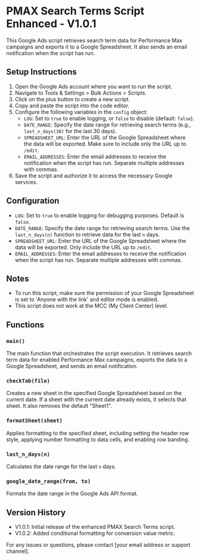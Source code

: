 # PMAX Search Terms Script Enhanced - V1.0.1

This Google Ads script retrieves search term data for Performance Max campaigns and exports it to a Google Spreadsheet. It also sends an email notification when the script has run.

## Setup Instructions

1. Open the Google Ads account where you want to run the script.
2. Navigate to Tools & Settings > Bulk Actions > Scripts.
3. Click on the plus button to create a new script.
4. Copy and paste the script into the code editor.
5. Configure the following variables in the `config` object:
   - `LOG`: Set to `true` to enable logging, or `false` to disable (default: `false`).
   - `DATE_RANGE`: Specify the date range for retrieving search terms (e.g., `last_n_days(30)` for the last 30 days).
   - `SPREADSHEET_URL`: Enter the URL of the Google Spreadsheet where the data will be exported. Make sure to include only the URL up to `/edit`.
   - `EMAIL_ADDRESSES`: Enter the email addresses to receive the notification when the script has run. Separate multiple addresses with commas.
6. Save the script and authorize it to access the necessary Google services.

## Configuration

- `LOG`: Set to `true` to enable logging for debugging purposes. Default is `false`.
- `DATE_RANGE`: Specify the date range for retrieving search terms. Use the `last_n_days(n)` function to retrieve data for the last `n` days.
- `SPREADSHEET_URL`: Enter the URL of the Google Spreadsheet where the data will be exported. Only include the URL up to `/edit`.
- `EMAIL_ADDRESSES`: Enter the email addresses to receive the notification when the script has run. Separate multiple addresses with commas.

## Notes

- To run this script, make sure the permission of your Google Spreadsheet is set to 'Anyone with the link' and editor mode is enabled.
- This script does not work at the MCC (My Client Center) level.

## Functions

### `main()`

The main function that orchestrates the script execution. It retrieves search term data for enabled Performance Max campaigns, exports the data to a Google Spreadsheet, and sends an email notification.

### `checkTab(file)`

Creates a new sheet in the specified Google Spreadsheet based on the current date. If a sheet with the current date already exists, it selects that sheet. It also removes the default "Sheet1".

### `formatSheet(sheet)`

Applies formatting to the specified sheet, including setting the header row style, applying number formatting to data cells, and enabling row banding.

### `last_n_days(n)`

Calculates the date range for the last `n` days.

### `google_date_range(from, to)`

Formats the date range in the Google Ads API format.

## Version History

- V1.0.1: Initial release of the enhanced PMAX Search Terms script.
- V1.0.2: Added conditional formatting for conversion value metric.

For any issues or questions, please contact [your email address or support channel].
